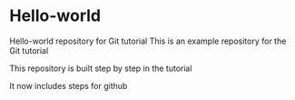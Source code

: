 # Hello-world
Hello-world repository for Git tutorial
This is an example repository for the Git tutorial

This repository is built step by step in the tutorial

It now includes steps for github
